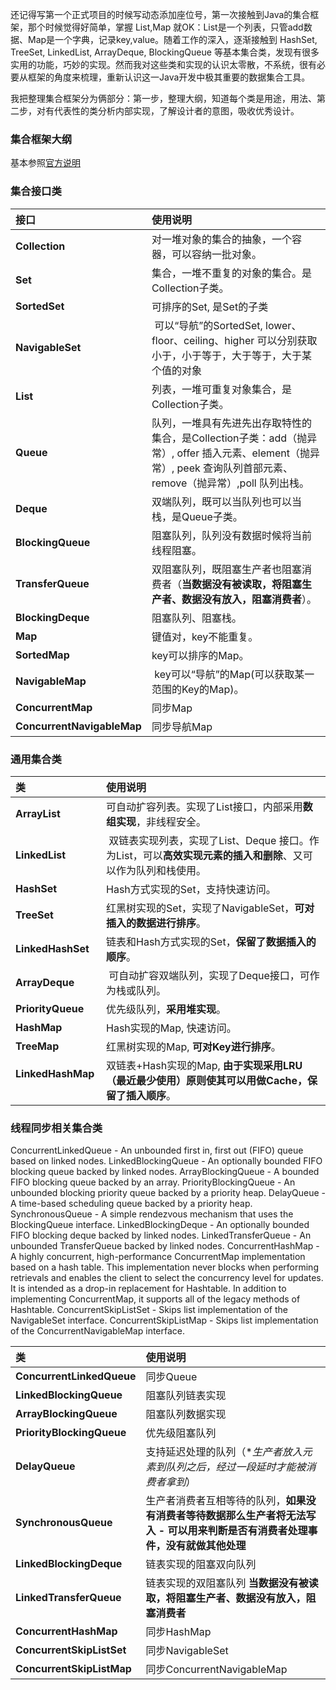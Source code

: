还记得写第一个正式项目的时候写动态添加座位号，第一次接触到Java的集合框架，那个时候觉得好简单，掌握 List,Map 就OK：List是一个列表，只管add数据、Map是一个字典，记录key,value。随着工作的深入，逐渐接触到 HashSet, TreeSet, LinkedList, ArrayDeque, BlockingQueue 等基本集合类，发现有很多实用的功能，巧妙的实现。然而我对这些类和实现的认识太零散，不系统，很有必要从框架的角度来梳理，重新认识这一Java开发中极其重要的数据集合工具。

我把整理集合框架分为俩部分：第一步，整理大纲，知道每个类是用途，用法、第二步，对有代表性的类分析内部实现，了解设计者的意图，吸收优秀设计。

### 集合框架大纲
基本参照[官方说明](https://docs.oracle.com/javase/8/docs/technotes/guides/collections/reference.html)

### 集合接口类

| 接口        | 使用说明 |
| :---------- |:-------------|
| **Collection**   |   对一堆对象的集合的抽象，一个容器，可以容纳一批对象。| 
| **Set**            | 集合，一堆不重复的对象的集合。是Collection子类。 |
| **SortedSet**      | 可排序的Set, 是Set的子类|
| **NavigableSet**   | 可以“导航”的SortedSet, lower、floor、ceiling、higher 可以分别获取 小于，小于等于，大于等于，大于某个值的对象 |
| **List**           | 列表，一堆可重复对象集合，是Collection子类。 |
| **Queue**          | 队列，一堆具有先进先出存取特性的集合，是Collection子类：add（抛异常）, offer 插入元素、element（抛异常）, peek 查询队列首部元素、remove（抛异常）,poll 队列出栈。 |
| **Deque**          | 双端队列，既可以当队列也可以当栈，是Queue子类。|
| **BlockingQueue**  | 阻塞队列，队列没有数据时候将当前线程阻塞。|
| **TransferQueue**  | 双阻塞队列，既阻塞生产者也阻塞消费者（**当数据没有被读取，将阻塞生产者、数据没有放入，阻塞消费者**）。|
| **BlockingDeque**  | 阻塞队列、阻塞栈。|
| **Map**            | 键值对，key不能重复。|
| **SortedMap**      | key可以排序的Map。|
| **NavigableMap**   | key可以“导航”的Map(可以获取某一范围的Key的Map)。|
| **ConcurrentMap**  | 同步Map |
| **ConcurrentNavigableMap** | 同步导航Map |

### 通用集合类

| 类          | 使用说明 |
| :---------- |:-------------|
| **ArrayList**      | 可自动扩容列表。实现了List接口，内部采用**数组实现**，非线程安全。|
| **LinkedList**     | 双链表实现列表，实现了List、Deque 接口。作为List，可以**高效实现元素的插入和删除**、又可以作为队列和栈使用。|
| **HashSet**        | Hash方式实现的Set，支持快速访问。|
| **TreeSet**        | 红黑树实现的Set，实现了NavigableSet，**可对插入的数据进行排序**。|
| **LinkedHashSet**  | 链表和Hash方式实现的Set，**保留了数据插入的顺序**。|
| **ArrayDeque**     | 可自动扩容双端队列，实现了Deque接口，可作为栈或队列。|
| **PriorityQueue**  | 优先级队列，**采用堆实现**。|
| **HashMap**        | Hash实现的Map, 快速访问。|
| **TreeMap**        | 红黑树实现的Map, **可对Key进行排序**。|
| **LinkedHashMap**  | 双链表+Hash实现的Map, **由于实现采用LRU（最近最少使用）原则使其可以用做Cache，保留了插入顺序**。|


### 线程同步相关集合类
ConcurrentLinkedQueue - An unbounded first in, first out (FIFO) queue based on linked nodes.
LinkedBlockingQueue - An optionally bounded FIFO blocking queue backed by linked nodes.
ArrayBlockingQueue - A bounded FIFO blocking queue backed by an array.
PriorityBlockingQueue - An unbounded blocking priority queue backed by a priority heap.
DelayQueue - A time-based scheduling queue backed by a priority heap.
SynchronousQueue - A simple rendezvous mechanism that uses the BlockingQueue interface.
LinkedBlockingDeque - An optionally bounded FIFO blocking deque backed by linked nodes.
LinkedTransferQueue - An unbounded TransferQueue backed by linked nodes.
ConcurrentHashMap - A highly concurrent, high-performance ConcurrentMap implementation based on a hash table. This implementation never blocks when performing retrievals and enables the client to select the concurrency level for updates. It is intended as a drop-in replacement for Hashtable. In addition to implementing ConcurrentMap, it supports all of the legacy methods of Hashtable.
ConcurrentSkipListSet - Skips list implementation of the NavigableSet interface.
ConcurrentSkipListMap - Skips list implementation of the ConcurrentNavigableMap interface.

| 类          | 使用说明 |
| :---------- |:-------------|
| **ConcurrentLinkedQueue** | 同步Queue |
| **LinkedBlockingQueue** | 阻塞队列链表实现 |
| **ArrayBlockingQueue** | 阻塞队列数据实现 |
| **PriorityBlockingQueue** | 优先级阻塞队列 |
| **DelayQueue** | 支持延迟处理的队列（**生产者放入元素到队列之后，经过一段延时才能被消费者拿到*） |
| **SynchronousQueue** | 生产者消费者互相等待的队列，**如果没有消费者等待数据那么生产者将无法写入 - 可以用来判断是否有消费者处理事件，没有就做其他处理** |
| **LinkedBlockingDeque** | 链表实现的阻塞双向队列 |
| **LinkedTransferQueue** | 链表实现的双阻塞队列 **当数据没有被读取，将阻塞生产者、数据没有放入，阻塞消费者** |
| **ConcurrentHashMap** | 同步HashMap |
| **ConcurrentSkipListSet** | 同步NavigableSet |
| **ConcurrentSkipListMap** | 同步ConcurrentNavigableMap |

